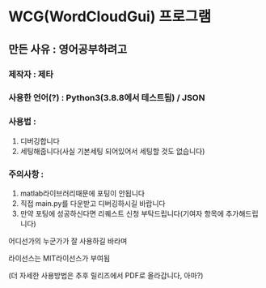 # WCG(WordCloudGui) 프로그램
## 만든 사유 : 영어공부하려고

### 제작자 : 제타
### 사용한 언어(?) : Python3(3.8.8에서 테스트됨) / JSON
### 사용법 :
1. 디버깅합니다
2. 세팅해줍니다(사실 기본세팅 되어있어서 세팅할 것도 없습니다)

### 주의사항 :
1. matlab라이브러리때문에 포팅이 안됩니다
2. 직접 main.py를 다운받고 디버깅하시길 바랍니다
3. 만약 포팅에 성공하신다면 리퀘스트 신청 부탁드립니다(기여자 항목에 추가해드립니다)


어디선가의 누군가가 잘 사용하길 바라며

라이선스는 MIT라이선스가 부여됨



(더 자세한 사용방법은 추후 릴리즈에서 PDF로 올라갑니다, 아마?)